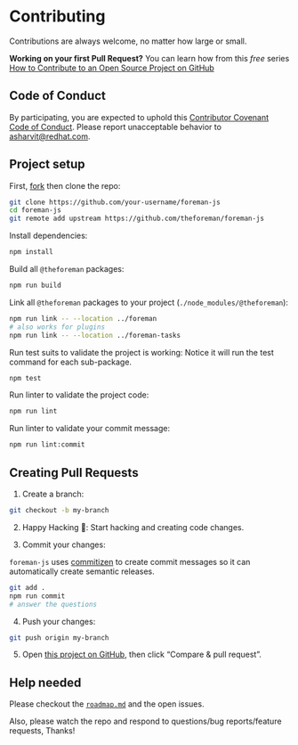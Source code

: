 # Contributing

Contributions are always welcome, no matter how large or small.

**Working on your first Pull Request?** You can learn how from this _free_ series [How to Contribute to an Open Source Project on GitHub](https://egghead.io/series/how-to-contribute-to-an-open-source-project-on-github)

## Code of Conduct

By participating, you are expected to uphold this [Contributor Covenant Code of Conduct](./other/code_of_conduct.md). Please report unacceptable behavior to [asharvit@redhat.com](mailto:asharvit@redhat.com).

## Project setup

First, [fork](https://guides.github.com/activities/forking) then clone the repo:

```sh
git clone https://github.com/your-username/foreman-js
cd foreman-js
git remote add upstream https://github.com/theforeman/foreman-js
```

Install dependencies:

```sh
npm install
```

Build all `@theforeman` packages:

```sh
npm run build
```

Link all `@theforeman` packages to your project (`./node_modules/@theforeman`):

```sh
npm run link -- --location ../foreman
# also works for plugins
npm run link -- --location ../foreman-tasks
```

Run test suits to validate the project is working:
Notice it will run the test command for each sub-package.

```sh
npm test
```

Run linter to validate the project code:

```sh
npm run lint
```

Run linter to validate your commit message:

```sh
npm run lint:commit
```

## Creating Pull Requests

1. Create a branch:

```sh
git checkout -b my-branch
```

2. Happy Hacking 🎉: Start hacking and creating code changes.

3. Commit your changes:

`foreman-js` uses [commitizen](https://github.com/commitizen/cz-cli) to create commit messages so it can automatically create semantic releases.

```sh
git add .
npm run commit
# answer the questions
```

4. Push your changes:

```sh
git push origin my-branch
```

5. Open [this project on GitHub](https://github.com/theforeman/foreman-js), then click “Compare & pull request”.

## Help needed

Please checkout the [`roadmap.md`](./roadmap.md) and the open issues.

Also, please watch the repo and respond to questions/bug reports/feature requests, Thanks!
